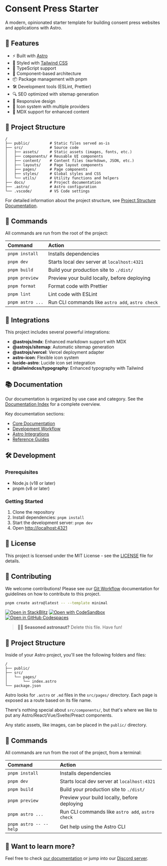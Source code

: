 # Consent Press Starter

A modern, opinionated starter template for building consent press websites and applications with Astro.

## 🚀 Features

- ⚡️ Built with [Astro](https://astro.build)
- 🎨 Styled with [Tailwind CSS](https://tailwindcss.com)
- 📝 TypeScript support
- 🧩 Component-based architecture
- 📦 Package management with pnpm
- 🛠️ Development tools (ESLint, Prettier)
- 🔍 SEO optimized with sitemap generation
- 📱 Responsive design
- 🎯 Icon system with multiple providers
- 📄 MDX support for enhanced content

## 📁 Project Structure

```text
/
├── public/         # Static files served as-is
├── src/            # Source code
│   ├── assets/     # Static assets (images, fonts, etc.)
│   ├── components/ # Reusable UI components
│   ├── content/    # Content files (markdown, JSON, etc.)
│   ├── layouts/    # Page layout components
│   ├── pages/      # Page components
│   ├── styles/     # Global styles and CSS
│   └── utils/      # Utility functions and helpers
├── docs/           # Project documentation
├── .astro/         # Astro configuration
└── .vscode/        # VS Code settings
```

For detailed information about the project structure, see [Project Structure Documentation](./docs/project-structure.md).

## 🧞 Commands

All commands are run from the root of the project:

| Command          | Action                                           |
| :--------------- | :----------------------------------------------- |
| `pnpm install`   | Installs dependencies                            |
| `pnpm dev`       | Starts local dev server at `localhost:4321`      |
| `pnpm build`     | Build your production site to `./dist/`          |
| `pnpm preview`   | Preview your build locally, before deploying     |
| `pnpm format`    | Format code with Prettier                        |
| `pnpm lint`      | Lint code with ESLint                            |
| `pnpm astro ...` | Run CLI commands like `astro add`, `astro check` |

## 🔌 Integrations

This project includes several powerful integrations:

- **@astrojs/mdx**: Enhanced markdown support with MDX
- **@astrojs/sitemap**: Automatic sitemap generation
- **@astrojs/vercel**: Vercel deployment adapter
- **astro-icon**: Flexible icon system
- **lucide-astro**: Lucide icon set integration
- **@tailwindcss/typography**: Enhanced typography with Tailwind

## 📚 Documentation

Our documentation is organized by use case and category. See the [Documentation Index](./docs/index.md) for a complete overview.

Key documentation sections:
- [Core Documentation](./docs/index.md#core-documentation)
- [Development Workflow](./docs/index.md#development-workflow)
- [Astro Integrations](./docs/index.md#astro-integrations)
- [Reference Guides](./docs/index.md#reference-guides)

## 🛠️ Development

### Prerequisites

- Node.js (v18 or later)
- pnpm (v8 or later)

### Getting Started

1. Clone the repository
2. Install dependencies: `pnpm install`
3. Start the development server: `pnpm dev`
4. Open [http://localhost:4321](http://localhost:4321)

## 📝 License

This project is licensed under the MIT License - see the [LICENSE](LICENSE) file for details.

## 🤝 Contributing

We welcome contributions! Please see our [Git Workflow](./docs/git-workflow.md) documentation for guidelines on how to contribute to this project.

```sh
pnpm create astro@latest -- --template minimal
```

[![Open in StackBlitz](https://developer.stackblitz.com/img/open_in_stackblitz.svg)](https://stackblitz.com/github/withastro/astro/tree/latest/examples/minimal)
[![Open with CodeSandbox](https://assets.codesandbox.io/github/button-edit-lime.svg)](https://codesandbox.io/p/sandbox/github/withastro/astro/tree/latest/examples/minimal)
[![Open in GitHub Codespaces](https://github.com/codespaces/badge.svg)](https://codespaces.new/withastro/astro?devcontainer_path=.devcontainer/minimal/devcontainer.json)

> 🧑‍🚀 **Seasoned astronaut?** Delete this file. Have fun!

## 🚀 Project Structure

Inside of your Astro project, you'll see the following folders and files:

```text
/
├── public/
├── src/
│   └── pages/
│       └── index.astro
└── package.json
```

Astro looks for `.astro` or `.md` files in the `src/pages/` directory. Each page is exposed as a route based on its file name.

There's nothing special about `src/components/`, but that's where we like to put any Astro/React/Vue/Svelte/Preact components.

Any static assets, like images, can be placed in the `public/` directory.

## 🧞 Commands

All commands are run from the root of the project, from a terminal:

| Command                | Action                                           |
| :--------------------- | :----------------------------------------------- |
| `pnpm install`         | Installs dependencies                            |
| `pnpm dev`             | Starts local dev server at `localhost:4321`      |
| `pnpm build`           | Build your production site to `./dist/`          |
| `pnpm preview`         | Preview your build locally, before deploying     |
| `pnpm astro ...`       | Run CLI commands like `astro add`, `astro check` |
| `pnpm astro -- --help` | Get help using the Astro CLI                     |

## 👀 Want to learn more?

Feel free to check [our documentation](https://docs.astro.build) or jump into our [Discord server](https://astro.build/chat).
